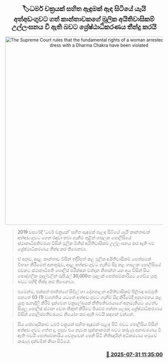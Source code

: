 <p align='center'><b><h2 align='center' title='The Supreme Court rules that the fundamental rights of a woman arrested for wearing a dress with a Dharma Chakra have been violated'>🏷ධර්ම චක්‍රයක් සහිත ඇඳුමක් ඇඳ සිටියේ යැයි අත්අඩංගුවට ගත් කාන්තාවකගේ මූලික අයිතිවාසිකම් උල්ලංඝනය වී ඇති බවට ශ්‍රේෂ්ඨාධිකරණය තීන්දු කරයි</h2></b></p>
<p align='center'><img src='https://helakuru.sgp1.cdn.digitaloceanspaces.com/esana/images/lib/court-2.jpg' width='600' alt='The Supreme Court rules that the fundamental rights of a woman arrested for wearing a dress with a Dharma Chakra have been violated'></p>

> 2019 වසරේදී ‘ධර්ම චක්‍රයක්’ සහිත ඇඳුමක් පැලඳ සිටියේ යැයි කාන්තාවක් අත්අඩංගුවට ගෙන රඳවා තබා ගැනීම තුළින් හසලක පොලීසියේ ස්ථානාධිපතිවරයා විසින් මූලික මිනිස් අයිතිවාසිකම් උල්ලංඝනය කර ඇති බව ශ්‍රේෂ්ඨාධිකරණය තීන්දු කර තිබෙනවා.

> ඒ අනුව, අදාළ කාන්තාව විසින් ඉදිරිපත් කළ මූලික අයිතිවාසිකම් පෙත්සමක් විභාග කිරීමෙන් අනතුරුව, අදාළ අත්අඩංගුවට ගැනීම සිදු කළ හසලක පොලීසියේ එවකට ස්ථානාධිපති පොලිස් පරීක්ෂක චන්දන නිශාන්ත යන අය විසින් සිය පෞද්ගලික මුදල්වලින් රුපියල් 30,000ක මුදලක් පෙත්සම්කාරියට ගෙවිය යුතු බවට එහිදී තීන්දු කර තිබෙනවා.

> එමෙන්ම, එක්සත් ජාතීන්ගේ සිවිල් හා දේශපාලන අයිතිවාසිකම් පිළිබඳ සම්මුති පනතේ 03 (1) වගන්තිය යටතේ අත්අඩංගුවට ගැනීම් සිදු කිරීමේදී අනුගමනය කළ යුතු පැහැදිලි කිරීම් දැක්වෙන චක්‍රලේඛයක් නීතිපතිවරයාගේ අනුමැතියට යටත්ව සියලු පොලිස් ස්ථාන වෙත නිකුත් කිරීමට පියවර ගන්නා ලෙසද ශ්‍රේෂ්ඨාධිකරණය විසින් පොලිස්පතිවරයාට නියෝග කර ඇති බවයි සඳහන් වන්නේ.

> සිය සේවාදායිකාව ධර්ම චක්‍රයක් සහිත ඇඳුමක් පැළඳ සිටි බවට පොලීසිය විසින් අත්අඩංගුවට ගත්ත ද, පසුව එය නැවක සුක්කානමක් බවට කරුණු අනාවරණය වී ඇති බවයි පෙත්සම්කාරිය වෙනුවෙන් පෙනී සිටි නීතිඥයින් අධිකරණය හමුවේ කරුණු දක්වමින් කියා සිටියේ.



<h3 align='right'><a href='https://www.helakuru.lk/esana/p/112314/'>📅 2025-07-31 11:35:00</a></h3>

